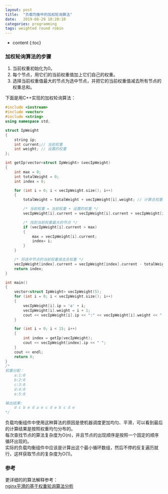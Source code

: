 ```yaml
---
layout: post
title:  "负载均衡中的加权轮询算法"
date:   2019-08-29 10:20:10
categories: programming
tags: weighted round robin
---
```


* content
{:toc}

### 加权轮询算法的步骤

1. 当前权重初始化为0。
2. 每个节点，用它们的当前权重值加上它们自己的权重。
3. 选择当前权重值最大的节点为选中节点，并把它的当前权重值减去所有节点的权重总和。

下面是用C++实现的加权轮询算法：

```c++
#include <iostream>
#include <vector>
#include <string>
using namespace std;

struct IpWeight
{
    string ip;
    int current;// 当前权重
    int weight; // 设置的权重
};

int getIp(vector<struct IpWeight> &vecIpWeight)
{
    int max = 0;
    int totalWeight = 0;
    int index = 0;

    for (int i = 0; i < vecIpWeight.size(); i++)
    {
        totalWeight = totalWeight + vecIpWeight[i].weight; // 计算总权重

        /* 当前权重 = 当前权重 + 设置的权重 */
        vecIpWeight[i].current = vecIpWeight[i].current + vecIpWeight[i].weight;

        /* 找到当前权重最大的节点 */
        if (vecIpWeight[i].current > max)
        {
            max = vecIpWeight[i].current;
            index= i;
        }
    }

    /* 将选中节点的当前权重减去总权重 */
    vecIpWeight[index].current = vecIpWeight[index].current - totalWeight;
    return index;
}

int main()
{
    vector<struct IpWeight> vecIpWeight(5);
    for (int i = 0; i < vecIpWeight.size(); i++)
    {
        vecIpWeight[i].ip = 'a' + i;
        vecIpWeight[i].weight = i + 1;
        cout << vecIpWeight[i].ip << ":" << vecIpWeight[i].weight << ":" << vecIpWeight[i].current << endl;
    }

    for (int i = 0; i < 15; i++)
    {
        int index = getIp(vecIpWeight);
        cout << vecIpWeight[index].ip << " ";
    }
    cout << endl;
    return 0;
}
/*
权重分配：
    a:1:0
    b:2:0
    c:3:0
    d:4:0
    e:5:0

输出结果:  
    d c b e d a e c d e b c d e
*/
```

负载均衡组件中使用这种算法的原因是使机器调度更加均匀、平滑，可以看到最后的计算结果是按照权重均匀分布的。  
每次查找节点的算法复杂度为O(n)，并且节点的出现顺序是按照一个固定的顺序循环出现的。  
实际的负载均衡组件中应该是计算出这个最小循环数组，然后不停的反复遍历就行，这样获取节点的复杂度为O(1)。

### 参考

更详细的的算法解释参考：  
[nginx平滑的基于权重轮询算法分析](https://tenfy.cn/2018/11/12/smooth-weighted-round-robin/)
